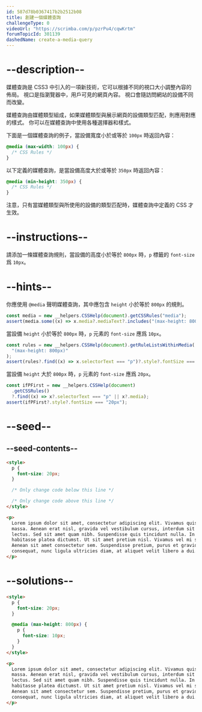 ```yaml
---
id: 587d78b0367417b2b2512b08
title: 創建一個媒體查詢
challengeType: 0
videoUrl: "https://scrimba.com/p/pzrPu4/cqwKrtm"
forumTopicId: 301139
dashedName: create-a-media-query
---
```


# --description--

媒體查詢是 CSS3 中引入的一項新技術，它可以根據不同的視口大小調整內容的佈局。 視口是指瀏覽器中，用戶可見的網頁內容。 視口會隨訪問網站的設備不同而改變。

媒體查詢由媒體類型組成，如果媒體類型與展示網頁的設備類型匹配，則應用對應的樣式。 你可以在媒體查詢中使用各種選擇器和樣式。

下面是一個媒體查詢的例子，當設備寬度小於或等於 `100px` 時返回內容：

```css
@media (max-width: 100px) {
  /* CSS Rules */
}
```

以下定義的媒體查詢，是當設備高度大於或等於 `350px` 時返回內容：

```css
@media (min-height: 350px) {
  /* CSS Rules */
}
```

注意，只有當媒體類型與所使用的設備的類型匹配時，媒體查詢中定義的 CSS 才生效。

# --instructions--

請添加一條媒體查詢規則，當設備的高度小於等於 `800px` 時，`p` 標籤的 `font-size` 爲 `10px`。

# --hints--

你應使用 `@media` 聲明媒體查詢，其中應包含 `height` 小於等於 `800px` 的規則。

```js
const media = new __helpers.CSSHelp(document).getCSSRules("media");
assert(media.some((x) => x.media?.mediaText?.includes("(max-height: 800px)")));
```

當設備 `height` 小於等於 `800px` 時，`p` 元素的 `font-size` 應爲 `10px`。

```js
const rules = new __helpers.CSSHelp(document).getRuleListsWithinMedia(
  "(max-height: 800px)"
);
assert(rules?.find((x) => x.selectorText === "p")?.style?.fontSize === "10px");
```

當設備 `height` 大於 `800px` 時，`p` 元素的 `font-size` 應爲 `20px`。

```js
const ifPFirst = new __helpers.CSSHelp(document)
  .getCSSRules()
  ?.find((x) => x?.selectorText === "p" || x?.media);
assert(ifPFirst?.style?.fontSize === "20px");
```

# --seed--

## --seed-contents--

```html
<style>
  p {
    font-size: 20px;
  }

  /* Only change code below this line */

  /* Only change code above this line */
</style>

<p>
  Lorem ipsum dolor sit amet, consectetur adipiscing elit. Vivamus quis tempus
  massa. Aenean erat nisl, gravida vel vestibulum cursus, interdum sit amet
  lectus. Sed sit amet quam nibh. Suspendisse quis tincidunt nulla. In hac
  habitasse platea dictumst. Ut sit amet pretium nisl. Vivamus vel mi sem.
  Aenean sit amet consectetur sem. Suspendisse pretium, purus et gravida
  consequat, nunc ligula ultricies diam, at aliquet velit libero a dui.
</p>
```

# --solutions--

```html
<style>
  p {
    font-size: 20px;
  }

  @media (max-height: 800px) {
    p {
      font-size: 10px;
    }
  }
</style>

<p>
  Lorem ipsum dolor sit amet, consectetur adipiscing elit. Vivamus quis tempus
  massa. Aenean erat nisl, gravida vel vestibulum cursus, interdum sit amet
  lectus. Sed sit amet quam nibh. Suspendisse quis tincidunt nulla. In hac
  habitasse platea dictumst. Ut sit amet pretium nisl. Vivamus vel mi sem.
  Aenean sit amet consectetur sem. Suspendisse pretium, purus et gravida
  consequat, nunc ligula ultricies diam, at aliquet velit libero a dui.
</p>
```

